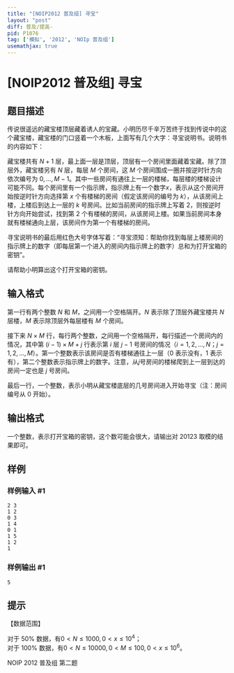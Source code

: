 ```yaml
---
title: "[NOIP2012 普及组] 寻宝"
layout: "post"
diff: 普及/提高-
pid: P1076
tag: ['模拟', '2012', 'NOIp 普及组']
usemathjax: true
---
```


# [NOIP2012 普及组] 寻宝
## 题目描述

传说很遥远的藏宝楼顶层藏着诱人的宝藏。小明历尽千辛万苦终于找到传说中的这个藏宝楼，藏宝楼的门口竖着一个木板，上面写有几个大字：寻宝说明书。说明书的内容如下：

藏宝楼共有 $N+1$ 层，最上面一层是顶层，顶层有一个房间里面藏着宝藏。除了顶层外，藏宝楼另有 $N$ 层，每层 $M$ 个房间，这 $M$ 个房间围成一圈并按逆时针方向依次编号为 $0,…,M-1$。其中一些房间有通往上一层的楼梯，每层楼的楼梯设计可能不同。每个房间里有一个指示牌，指示牌上有一个数字$x$，表示从这个房间开始按逆时针方向选择第 $x$ 个有楼梯的房间（假定该房间的编号为 $k$），从该房间上楼，上楼后到达上一层的 $k$ 号房间。比如当前房间的指示牌上写着 $2$，则按逆时针方向开始尝试，找到第 $2$ 个有楼梯的房间，从该房间上楼。如果当前房间本身就有楼梯通向上层，该房间作为第一个有楼梯的房间。

寻宝说明书的最后用红色大号字体写着：“寻宝须知：帮助你找到每层上楼房间的指示牌上的数字（即每层第一个进入的房间内指示牌上的数字）总和为打开宝箱的密钥”。

请帮助小明算出这个打开宝箱的密钥。

## 输入格式

第一行有两个整数 $N$ 和 $M$，之间用一个空格隔开。$N$ 表示除了顶层外藏宝楼共 $N$ 层楼，$M$ 表示除顶层外每层楼有 $M$ 个房间。

接下来 $N \times M$ 行，每行两个整数，之间用一个空格隔开，每行描述一个房间内的情况，其中第 $(i-1) \times M+j$ 行表示第 $i$ 层 $j-1$ 号房间的情况（$i=1,2,…, N$；$j=1,2,…,M$）。第一个整数表示该房间是否有楼梯通往上一层（$0$ 表示没有，$1$ 表示有），第二个整数表示指示牌上的数字。注意，从$j$号房间的楼梯爬到上一层到达的房间一定也是 $j$ 号房间。

最后一行，一个整数，表示小明从藏宝楼底层的几号房间进入开始寻宝（注：房间编号从 $0$ 开始）。

## 输出格式

一个整数，表示打开宝箱的密钥，这个数可能会很大，请输出对 $20123$ 取模的结果即可。

## 样例

### 样例输入 #1
```
2 3
1 2
0 3
1 4
0 1
1 5
1 2
1

```
### 样例输出 #1
```
5
```
## 提示

【数据范围】

对于 $50\%$ 数据，有$0<N≤1000,0<x≤10^4$；  
对于 $100\%$ 数据，有$0<N≤10000,0<M≤100,0<x≤10^6$。

NOIP 2012 普及组 第二题
